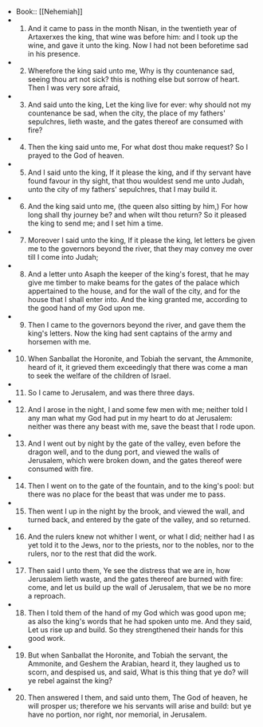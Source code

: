 - Book:: [[Nehemiah]]
- 1. And it came to pass in the month Nisan, in the twentieth year of Artaxerxes the king, that wine was before him: and I took up the wine, and gave it unto the king. Now I had not been beforetime sad in his presence.
- 2. Wherefore the king said unto me, Why is thy countenance sad, seeing thou art not sick? this is nothing else but sorrow of heart. Then I was very sore afraid,
- 3. And said unto the king, Let the king live for ever: why should not my countenance be sad, when the city, the place of my fathers' sepulchres, lieth waste, and the gates thereof are consumed with fire?
- 4. Then the king said unto me, For what dost thou make request? So I prayed to the God of heaven.
- 5. And I said unto the king, If it please the king, and if thy servant have found favour in thy sight, that thou wouldest send me unto Judah, unto the city of my fathers' sepulchres, that I may build it.
- 6. And the king said unto me, (the queen also sitting by him,) For how long shall thy journey be? and when wilt thou return? So it pleased the king to send me; and I set him a time.
- 7. Moreover I said unto the king, If it please the king, let letters be given me to the governors beyond the river, that they may convey me over till I come into Judah;
- 8. And a letter unto Asaph the keeper of the king's forest, that he may give me timber to make beams for the gates of the palace which appertained to the house, and for the wall of the city, and for the house that I shall enter into. And the king granted me, according to the good hand of my God upon me.
- 9. Then I came to the governors beyond the river, and gave them the king's letters. Now the king had sent captains of the army and horsemen with me.
- 10. When Sanballat the Horonite, and Tobiah the servant, the Ammonite, heard of it, it grieved them exceedingly that there was come a man to seek the welfare of the children of Israel.
- 11. So I came to Jerusalem, and was there three days.
- 12. And I arose in the night, I and some few men with me; neither told I any man what my God had put in my heart to do at Jerusalem: neither was there any beast with me, save the beast that I rode upon.
- 13. And I went out by night by the gate of the valley, even before the dragon well, and to the dung port, and viewed the walls of Jerusalem, which were broken down, and the gates thereof were consumed with fire.
- 14. Then I went on to the gate of the fountain, and to the king's pool: but there was no place for the beast that was under me to pass.
- 15. Then went I up in the night by the brook, and viewed the wall, and turned back, and entered by the gate of the valley, and so returned.
- 16. And the rulers knew not whither I went, or what I did; neither had I as yet told it to the Jews, nor to the priests, nor to the nobles, nor to the rulers, nor to the rest that did the work.
- 17. Then said I unto them, Ye see the distress that we are in, how Jerusalem lieth waste, and the gates thereof are burned with fire: come, and let us build up the wall of Jerusalem, that we be no more a reproach.
- 18. Then I told them of the hand of my God which was good upon me; as also the king's words that he had spoken unto me. And they said, Let us rise up and build. So they strengthened their hands for this good work.
- 19. But when Sanballat the Horonite, and Tobiah the servant, the Ammonite, and Geshem the Arabian, heard it, they laughed us to scorn, and despised us, and said, What is this thing that ye do? will ye rebel against the king?
- 20. Then answered I them, and said unto them, The God of heaven, he will prosper us; therefore we his servants will arise and build: but ye have no portion, nor right, nor memorial, in Jerusalem.
